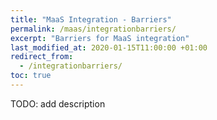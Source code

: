 ```yaml
---
title: "MaaS Integration - Barriers"
permalink: /maas/integrationbarriers/
excerpt: "Barriers for MaaS integration"
last_modified_at: 2020-01-15T11:00:00 +01:00
redirect_from:
  - /integrationbarriers/
toc: true
---
```


TODO: add description

